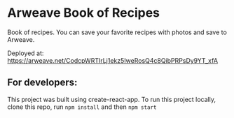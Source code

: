 # Arweave Book of Recipes

Book of recipes. You can save your favorite recipes with photos and save to Arweave.

Deployed at: https://arweave.net/CodcpWRTIrLj1ekz5IweRosQ4c8QibPRPsDy9YT_xfA



## For developers:

This project was built using create-react-app. To run this project locally, clone this repo, run `npm install` and then `npm start`
